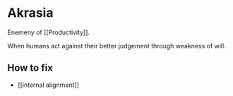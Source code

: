 # Akrasia

Enemeny of [[Productivity]]. 

When humans act against their better judgement through weakness of will.

## How to fix
- [[internal alignment]]
